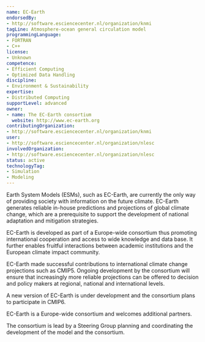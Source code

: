 ```yaml
---
name: EC-Earth
endorsedBy:
- http://software.esciencecenter.nl/organization/knmi
tagLine: Atmosphere-ocean general circulation model
programmingLanguage:
- FORTRAN
- C++
license:
- Unknown
competence:
- Efficient Computing
- Optimized Data Handling
discipline:
- Environment & Sustainability
expertise:
- Distributed Computing
supportLevel: advanced
owner:
- name: The EC-Earth consortium
  website: http://www.ec-earth.org
contributingOrganization:
- http://software.esciencecenter.nl/organization/knmi
user:
- http://software.esciencecenter.nl/organization/nlesc
involvedOrganization:
- http://software.esciencecenter.nl/organization/nlesc
status: active
technologyTag:
- Simulation
- Modeling
---
```

Earth System Models (ESMs), such as EC-Earth, are currently the only way of providing society with information on the future climate. EC-Earth generates reliable in-house predictions and projections of global climate change, which are a prerequisite to support the development of national adaptation and mitigation strategies.

EC-Earth is developed as part of a Europe-wide consortium thus promoting international cooperation and access to wide knowledge and data base. It further enables fruitful interactions between academic institutions and the European climate impact community.

EC-Earth made successful contributions to international climate change projections such as CMIP5. Ongoing development by the consortium will ensure that increasingly more reliable projections can be offered to decision and policy makers at regional, national and international levels.

A new version of EC-Earth is under development and the consortium plans to participate in CMIP6.

EC-Earth is a Europe-wide consortium and welcomes additional partners.

The consortium is lead by a Steering Group planning and coordinating the development of the model and the consortium.
